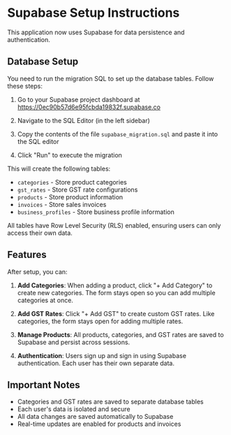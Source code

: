# Supabase Setup Instructions

This application now uses Supabase for data persistence and authentication.

## Database Setup

You need to run the migration SQL to set up the database tables. Follow these steps:

1. Go to your Supabase project dashboard at https://0ec90b57d6e95fcbda19832f.supabase.co

2. Navigate to the SQL Editor (in the left sidebar)

3. Copy the contents of the file `supabase_migration.sql` and paste it into the SQL editor

4. Click "Run" to execute the migration

This will create the following tables:
- `categories` - Store product categories
- `gst_rates` - Store GST rate configurations
- `products` - Store product information
- `invoices` - Store sales invoices
- `business_profiles` - Store business profile information

All tables have Row Level Security (RLS) enabled, ensuring users can only access their own data.

## Features

After setup, you can:

1. **Add Categories**: When adding a product, click "+ Add Category" to create new categories. The form stays open so you can add multiple categories at once.

2. **Add GST Rates**: Click "+ Add GST" to create custom GST rates. Like categories, the form stays open for adding multiple rates.

3. **Manage Products**: All products, categories, and GST rates are saved to Supabase and persist across sessions.

4. **Authentication**: Users sign up and sign in using Supabase authentication. Each user has their own separate data.

## Important Notes

- Categories and GST rates are saved to separate database tables
- Each user's data is isolated and secure
- All data changes are saved automatically to Supabase
- Real-time updates are enabled for products and invoices
